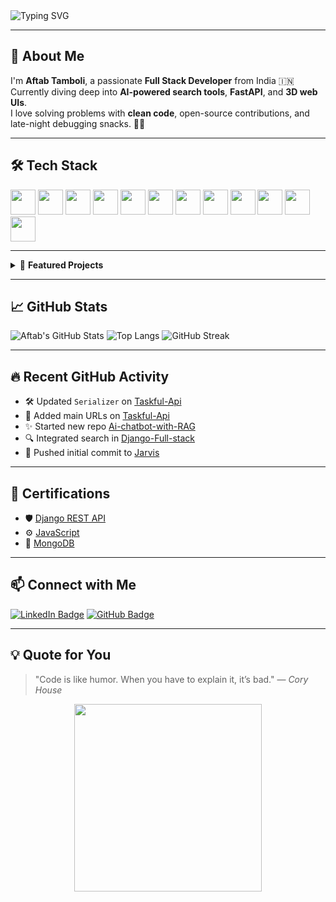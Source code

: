 <!-- Banner -->
<img src="https://readme-typing-svg.herokuapp.com?font=Fira+Code&size=24&pause=1000&color=00FFEF&width=435&lines=Hi+I'm+Aftab+Tamboli+%F0%9F%91%8B;FastAPI+%7C+Django+%7C+React+Developer;Building+AI-powered+Web+Apps" alt="Typing SVG" />

---

## 🚀 About Me

I'm **Aftab Tamboli**, a passionate **Full Stack Developer** from India 🇮🇳  
Currently diving deep into **AI-powered search tools**, **FastAPI**, and **3D web UIs**.  
I love solving problems with **clean code**, open-source contributions, and late-night debugging snacks. 🍕🧃

---

## 🛠️ Tech Stack

<div align="left">
  <img src="https://cdn.jsdelivr.net/gh/devicons/devicon/icons/python/python-original.svg" height="40" />
  <img src="https://cdn.jsdelivr.net/gh/devicons/devicon/icons/django/django-plain.svg" height="40" />
  <img src="https://cdn.jsdelivr.net/gh/devicons/devicon/icons/fastapi/fastapi-original.svg" height="40" />
  <img src="https://cdn.jsdelivr.net/gh/devicons/devicon/icons/react/react-original.svg" height="40" />
  <img src="https://cdn.jsdelivr.net/gh/devicons/devicon/icons/javascript/javascript-original.svg" height="40" />
  <img src="https://cdn.jsdelivr.net/gh/devicons/devicon/icons/html5/html5-original.svg" height="40" />
  <img src="https://cdn.jsdelivr.net/gh/devicons/devicon/icons/css3/css3-original.svg" height="40" />
  <img src="https://cdn.jsdelivr.net/gh/devicons/devicon/icons/tailwindcss/tailwindcss-original-wordmark.svg" height="40" />
  <img src="https://cdn.jsdelivr.net/gh/devicons/devicon/icons/mysql/mysql-original.svg" height="40" />
  <img src="https://cdn.jsdelivr.net/gh/devicons/devicon/icons/mongodb/mongodb-original.svg" height="40" />
  <img src="https://cdn.jsdelivr.net/gh/devicons/devicon/icons/git/git-original.svg" height="40" />
  <img src="https://cdn.jsdelivr.net/gh/devicons/devicon/icons/github/github-original.svg" height="40" />
</div>

---

<details>
  <summary>📂 <strong>Featured Projects</strong></summary>
  
- 🔍 [**AI Search Tool**](https://github.com/Aftab073/Ai-search-tool): Full-stack intelligent search engine with Google/Youtube API  
- ✅ [**Taskful API**](https://github.com/Aftab073/Taskful-Api): A task manager API built using Django REST Framework  
- 💬 [**AI Chatbot (RAG)**](https://github.com/Aftab073/Ai-chatbot-with-RAG): Retrieval-Augmented Generation chatbot  
- 🌐 [**Django Full Stack**](https://github.com/Aftab073/Django-Full-stack): Production-ready Django app  
- ⚛️ [**React Redux**](https://github.com/Aftab073/React-Redux): Modern frontend using Redux state management

</details>

---

## 📈 GitHub Stats

![Aftab's GitHub Stats](https://github-readme-stats.vercel.app/api?username=Aftab073&show_icons=true&theme=radical&hide_border=true)
![Top Langs](https://github-readme-stats.vercel.app/api/top-langs/?username=Aftab073&layout=compact&theme=radical&hide_border=true)
![GitHub Streak](https://github-readme-streak-stats.herokuapp.com?user=Aftab073&theme=radical&hide_border=true)

---

## 🔥 Recent GitHub Activity

- 🛠️ Updated `Serializer` on [Taskful-Api](https://github.com/Aftab073/Taskful-Api)
- 🔧 Added main URLs on [Taskful-Api](https://github.com/Aftab073/Taskful-Api)
- ✨ Started new repo [Ai-chatbot-with-RAG](https://github.com/Aftab073/Ai-chatbot-with-RAG)
- 🔍 Integrated search in [Django-Full-stack](https://github.com/Aftab073/Django-Full-stack)
- 🚀 Pushed initial commit to [Jarvis](https://github.com/Aftab073/Jarvis)

---

## 📜 Certifications

- 🛡️ [Django REST API](https://www.udemy.com/certificate/UC-391f811f-7cd3-49e2-add8-dc18a7da09ae/)
- ⚙️ [JavaScript](https://www.udemy.com/certificate/UC-d47c37e1-ef2b-484d-a3d5-06ccf7173dc6/)
- 💾 [MongoDB](https://www.udemy.com/certificate/UC-fecd555e-49b5-4c22-8f5a-00cea1fe5905/)

---

## 📫 Connect with Me

[![LinkedIn Badge](https://img.shields.io/badge/-Aftab%20Tamboli-0077B5?style=for-the-badge&logo=Linkedin&logoColor=white)](https://www.linkedin.com/in/aftabt7)
[![GitHub Badge](https://img.shields.io/badge/-@Aftab073-171515?style=for-the-badge&logo=github)](https://github.com/Aftab073)

---

## 💡 Quote for You

> "Code is like humor. When you have to explain it, it’s bad." — *Cory House*

<p align="center">
  <img src="https://media.giphy.com/media/LmNwrBhejkK9EFP504/giphy.gif" width="300"/>
</p>
